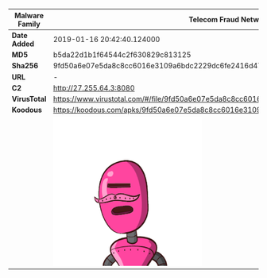 | Malware Family | Telecom Fraud Network for South Koreans                      |
| -------------- | ------------------------------------------------------------ |
| **Date Added** | 2019-01-16 20:42:40.124000                                                   |
| **MD5**        | b5da22d1b1f64544c2f630829c813125                             |
| **Sha256**     | 9fd50a6e07e5da8c8cc6016e3109a6bdc2229dc6fe2416d478d144861098ff8d |
| **URL**        | -                                                            |
| **C2**         | http://27.255.64.3:8080 |
| **VirusTotal** | https://www.virustotal.com/#/file/9fd50a6e07e5da8c8cc6016e3109a6bdc2229dc6fe2416d478d144861098ff8d/detection |
| **Koodous**    | https://koodous.com/apks/9fd50a6e07e5da8c8cc6016e3109a6bdc2229dc6fe2416d478d144861098ff8d |
|                | ![](../assets/9fd50a6e07e5da8c8cc6016e3109a6bdc2229dc6fe2416d478d144861098ff8d.png) |